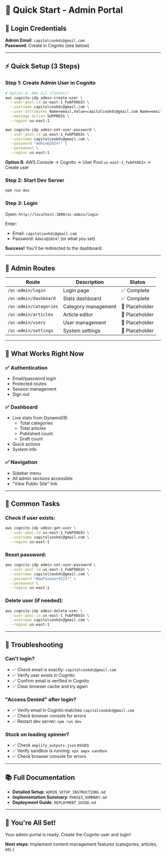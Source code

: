 # 🚀 Quick Start - Admin Portal

## 🔐 Login Credentials

**Admin Email**: `capitalcookdc@gmail.com`  
**Password**: Create in Cognito (see below)

---

## ⚡ Quick Setup (3 Steps)

### Step 1: Create Admin User in Cognito

```bash
# Option A: AWS CLI (fastest)
aws cognito-idp admin-create-user \
  --user-pool-id us-east-1_FwbPX8bIn \
  --username capitalcookdc@gmail.com \
  --user-attributes Name=email,Value=capitalcookdc@gmail.com Name=email_verified,Value=true \
  --message-action SUPPRESS \
  --region us-east-1

aws cognito-idp admin-set-user-password \
  --user-pool-id us-east-1_FwbPX8bIn \
  --username capitalcookdc@gmail.com \
  --password "Admin@2024!" \
  --permanent \
  --region us-east-1
```

**Option B**: AWS Console → Cognito → User Pool `us-east-1_FwbPX8bIn` → Create user

### Step 2: Start Dev Server

```bash
npm run dev
```

### Step 3: Login

Open: `http://localhost:3000/oc-admin/login`

Enter:
- Email: `capitalcookdc@gmail.com`
- Password: `Admin@2024!` (or what you set)

**Success!** You'll be redirected to the dashboard.

---

## 📍 Admin Routes

| Route | Description | Status |
|-------|-------------|--------|
| `/oc-admin/login` | Login page | ✅ Complete |
| `/oc-admin/dashboard` | Stats dashboard | ✅ Complete |
| `/oc-admin/categories` | Category management | 🚧 Placeholder |
| `/oc-admin/articles` | Article editor | 🚧 Placeholder |
| `/oc-admin/users` | User management | 🚧 Placeholder |
| `/oc-admin/settings` | System settings | 🚧 Placeholder |

---

## 🎯 What Works Right Now

### ✅ Authentication
- Email/password login
- Protected routes
- Session management
- Sign out

### ✅ Dashboard
- Live stats from DynamoDB:
  - Total categories
  - Total articles
  - Published count
  - Draft count
- Quick actions
- System info

### ✅ Navigation
- Sidebar menu
- All admin sections accessible
- "View Public Site" link

---

## 🔧 Common Tasks

### Check if user exists:
```bash
aws cognito-idp admin-get-user \
  --user-pool-id us-east-1_FwbPX8bIn \
  --username capitalcookdc@gmail.com \
  --region us-east-1
```

### Reset password:
```bash
aws cognito-idp admin-set-user-password \
  --user-pool-id us-east-1_FwbPX8bIn \
  --username capitalcookdc@gmail.com \
  --password "NewPassword123!" \
  --permanent \
  --region us-east-1
```

### Delete user (if needed):
```bash
aws cognito-idp admin-delete-user \
  --user-pool-id us-east-1_FwbPX8bIn \
  --username capitalcookdc@gmail.com \
  --region us-east-1
```

---

## 🐛 Troubleshooting

### Can't login?
- ✅ Check email is exactly: `capitalcookdc@gmail.com`
- ✅ Verify user exists in Cognito
- ✅ Confirm email is verified in Cognito
- ✅ Clear browser cache and try again

### "Access Denied" after login?
- ✅ Verify email in Cognito matches `capitalcookdc@gmail.com`
- ✅ Check browser console for errors
- ✅ Restart dev server: `npm run dev`

### Stuck on loading spinner?
- ✅ Check `amplify_outputs.json` exists
- ✅ Verify sandbox is running: `npx ampx sandbox`
- ✅ Check browser console for errors

---

## 📚 Full Documentation

- **Detailed Setup**: `ADMIN_SETUP_INSTRUCTIONS.md`
- **Implementation Summary**: `PHASE3_SUMMARY.md`
- **Deployment Guide**: `DEPLOYMENT_GUIDE.md`

---

## 🎉 You're All Set!

Your admin portal is ready. Create the Cognito user and login!

**Next steps**: Implement content management features (categories, articles, etc.)

